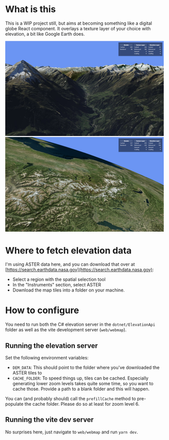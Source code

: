 # What is this

This is a WIP project still, but aims at becoming something like a digital globe React component. It overlays a texture layer of your choice with elevation, a bit like Google Earth does.

![The alps](assets/alps.png)
![Global view](assets/globe.png)

# Where to fetch elevation data
I'm using ASTER data here, and you can download that over at [https://search.earthdata.nasa.gov](https://search.earthdata.nasa.gov):

 - Select a region with the spatial selection tool
 - In the "Instruments" section, select ASTER
 - Download the map tiles into a folder on your machine.

# How to configure

You need to run both the C# elevation server in the `dotnet/ElevationApi` folder as well as the vite development server (`web/webmap`).

## Running the elevation server

Set the following environment variables:

 - `DEM_DATA`: This should point to the folder where you've downloaded the ASTER tiles to
 - `CACHE_FOLDER`: To speed things up, tiles can be cached. Especially generating lower zoom levels takes quite some time, so you want to cache those. Provide a path to a blank folder and this will happen.

 You can (and probably should) call the `prefillCache` method to pre-populate the cache folder. Please do so at least for zoom level 6.

 ## Running the vite dev server

 No surprises here, just navigate to `web/webmap` and run `yarn dev`.

